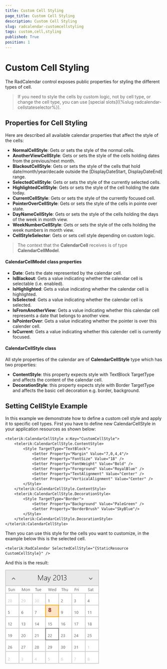 ```yaml
---
title: Custom Cell Styling
page_title: Custom Cell Styling
description: Custom Cell Styling
slug: radcalendar-customcellstyling
tags: custom,cell,styling
published: True
position: 1
---
```


# Custom Cell Styling

The RadCalendar control exposes public properties for styling the different types of cell.

>If you need to style the cells by custom logic, not by cell type, or change the cell type, you can use [special slots]({%slug radcalendar-cellstateselector%}).

## Properties for Cell Styling

Here are described all available calendar properties that affect the style of the cells:

* **NormalCellStyle**: Gets or sets the style of the normal cells.
* **AnotherViewCellStyle**: Gets or sets the style of the cells holding dates from the previous/next month.
* **BlackoutCellStyle**: Gets or sets the style of the cells that hold date/month/year/decade outside the [DisplayDateStart, DisplayDateEnd] range.
* **SelectedCellStyle**: Gets or sets the style of the currently selected cells.
* **HighlightedCellStyle**: Gets or sets the style of the cell holding the date today.
* **CurrentCellStyle**: Gets or sets the style of the currently focused cell.
* **PointerOverCellStyle**: Gets or sets the style of the cells in pointe over state.
* **DayNameCellStyle**: Gets or sets the style of the cells holding the days of the week in month view.
* **WeekNumberCellStyle**: Gets or sets the style of the cells holding the week numbers in month view.
* **CellStyleSelector**: Gets or sets cell style depending on custom logic.
>The context that the **CalendarCell** receives is of type **CalendarCellModel**.

#### CalendarCellModel class properties

* **Date**: Gets the date represented by the calendar cell.
* **IsBlackout**: Gets a value indicating whether the calendar cell is selectable (i.e. enabled).
* **IsHighlighted**: Gets a value indicating whether the calendar cell is highlighted.
* **IsSelected**: Gets a value indicating whether the calendar cell is selected.
* **IsFromAnotherView**: Gets a value indicating whether this calendar cell represents a date that belongs to another view.
* **IsPointerOver**: Gets a value indicating whether the pointer is over this calender cell.
* **IsCurrent**: Gets a value indicating whether this calender cell is currently focused.

#### CalendarCellStyle class

All style properties of the calendar are of **CalendarCellStyle** type which has two properties:

* **ContentStyle**: this property expects style with TextBlock TargetType and affects the content of the calendar cell.
* **DecorationStyle**: this property expects style with Border TargetType and affects the basic cell decoration e.g. border, background.

## Setting CellStyle Example

In this example we demonstrate how to define a custom cell style and apply it to specific cell types.
First you have to define new CalendarCellStyle in your application resources as shown below:

	<telerik:CalendarCellStyle x:Key="CustomCellStyle">
	    <telerik:CalendarCellStyle.ContentStyle>
	        <Style TargetType="TextBlock">
	            <Setter Property="Margin" Value="7,0,4,4"/>
	            <Setter Property="FontSize" Value="18" />
	            <Setter Property="FontWeight" Value="Bold" />
	            <Setter Property="Foreground" Value="RoyalBlue" />
	            <Setter Property="TextAlignment" Value="Center" />
	            <Setter Property="VerticalAlignment" Value="Center" />
	        </Style>
	    </telerik:CalendarCellStyle.ContentStyle>
	    <telerik:CalendarCellStyle.DecorationStyle>
	        <Style TargetType="Border">
	            <Setter Property="Background" Value="PaleGreen" />
	            <Setter Property="BorderBrush" Value="SkyBlue"/>
	        </Style>
	    </telerik:CalendarCellStyle.DecorationStyle>
	</telerik:CalendarCellStyle>

Then you can use this style for the cells you want to customize, in the example below this is the selected cell.

	<telerik:RadCalendar SelectedCellStyle="{StaticResource CustomCellStyle}" />

And this is the result:

![Calendar-Custom Cell Style](images/Calendar-CustomCellStyle.png)
